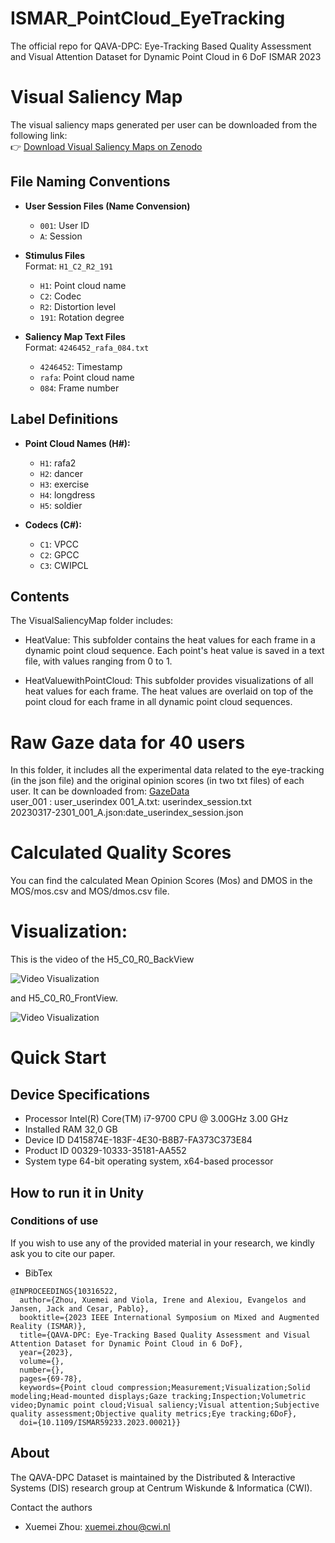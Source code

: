 # ISMAR_PointCloud_EyeTracking
The official repo for QAVA-DPC: Eye-Tracking Based Quality Assessment and Visual Attention Dataset for Dynamic Point Cloud in 6 DoF ISMAR 2023
# Visual Saliency Map 
The visual saliency maps generated per user can be downloaded from the following link:  
👉 [Download Visual Saliency Maps on Zenodo](https://zenodo.org/records/10996417)

## File Naming Conventions

- **User Session Files (Name Convension)**   
  - `001`: User ID  
  - `A`: Session

- **Stimulus Files**  
  Format: `H1_C2_R2_191`  
  - `H1`: Point cloud name  
  - `C2`: Codec   
  - `R2`: Distortion level  
  - `191`: Rotation degree

- **Saliency Map Text Files**  
  Format: `4246452_rafa_084.txt`  
  - `4246452`: Timestamp  
  - `rafa`: Point cloud name  
  - `084`: Frame number

## Label Definitions

- **Point Cloud Names (H\#):**  
  - `H1`: rafa2  
  - `H2`: dancer  
  - `H3`: exercise  
  - `H4`: longdress  
  - `H5`: soldier

- **Codecs (C\#):**  
  - `C1`: VPCC  
  - `C2`: GPCC  
  - `C3`: CWIPCL

## Contents
The VisualSaliencyMap folder includes:
- HeatValue:
This subfolder contains the heat values for each frame in a dynamic point cloud sequence. Each point's heat value is saved in a text file, with values ranging from 0 to 1.

- HeatValuewithPointCloud:
This subfolder provides visualizations of all heat values for each frame. The heat values are overlaid on top of the point cloud for each frame in all dynamic point cloud sequences.

# Raw Gaze data for 40 users
In this folder, it includes all the experimental data related to the eye-tracking (in the json file) and the original opinion scores (in two txt files) of each user. It can be downloaded from: [GazeData](https://zenodo.org/records/10996417)  
user_001 : user_userindex
001_A.txt: userindex_session.txt  
20230317-2301_001_A.json:date_userindex_session.json

# Calculated Quality Scores
You can find the calculated Mean Opinion Scores (Mos) and DMOS in the MOS/mos.csv and MOS/dmos.csv file.


# Visualization:
This is the video of the H5_C0_R0_BackView  

![Video Visualization](https://github.com/cwi-dis/ISMAR_PointCloud_EyeTracking/blob/main/video/H5_C0_R0_BackView-ezgif.com-crop.gif)   



and H5_C0_R0_FrontView.  

![Video Visualization](https://github.com/cwi-dis/ISMAR_PointCloud_EyeTracking/blob/main/video/H5_C0_R0_FrontView-ezgif.com-crop.gif)  

# Quick Start
## Device Specifications
- Processor	Intel(R) Core(TM) i7-9700 CPU @ 3.00GHz   3.00 GHz
- Installed RAM	32,0 GB
- Device ID	D415874E-183F-4E30-B8B7-FA373C373E84
- Product ID	00329-10333-35181-AA552
- System type	64-bit operating system, x64-based processor
## How to run it in Unity



### Conditions of use

If you wish to use any of the provided material in your research, we kindly ask you to cite our paper.
- BibTex
```
@INPROCEEDINGS{10316522,
  author={Zhou, Xuemei and Viola, Irene and Alexiou, Evangelos and Jansen, Jack and Cesar, Pablo},
  booktitle={2023 IEEE International Symposium on Mixed and Augmented Reality (ISMAR)}, 
  title={QAVA-DPC: Eye-Tracking Based Quality Assessment and Visual Attention Dataset for Dynamic Point Cloud in 6 DoF}, 
  year={2023},
  volume={},
  number={},
  pages={69-78},
  keywords={Point cloud compression;Measurement;Visualization;Solid modeling;Head-mounted displays;Gaze tracking;Inspection;Volumetric video;Dynamic point cloud;Visual saliency;Visual attention;Subjective quality assessment;Objective quality metrics;Eye tracking;6DoF},
  doi={10.1109/ISMAR59233.2023.00021}}
```
## About 
The QAVA-DPC Dataset is maintained by the Distributed & Interactive Systems (DIS) research group at Centrum Wiskunde & Informatica (CWI).

Contact the authors
- Xuemei Zhou: xuemei.zhou@cwi.nl
